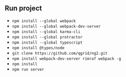 ## Run project
* `npm install --global webpack`
* `npm install --global webpack-dev-server`
* `npm install --global karma-cli`
* `npm install --global protractor`
* `npm install --global typescript`
* `npm install @types/node`
* `git clone https://github.com/qgrid/ng2.git`
* `npm install webpack-dev-server rimraf webpack -g`
* `npm install`
* `npm run server`
